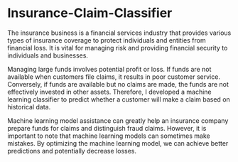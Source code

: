 # Insurance-Claim-Classifier

The insurance business is a financial services industry that provides various types of insurance coverage to protect individuals and entities from financial loss. It is vital for managing risk and providing financial security to individuals and businesses.

Managing large funds involves potential profit or loss. If funds are not available when customers file claims, it results in poor customer service. Conversely, if funds are available but no claims are made, the funds are not effectively invested in other assets. Therefore, I developed a machine learning classifier to predict whether a customer will make a claim based on historical data.

Machine learning model assistance can greatly help an insurance company prepare funds for claims and distinguish fraud claims. However, it is important to note that machine learning models can sometimes make mistakes. By optimizing the machine learning model, we can achieve better predictions and potentially decrease losses.
